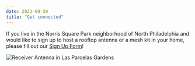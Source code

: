 ```yaml
---
date: 2021-09-30
title: "Get connected"
---
```


If you live in the Norris Square Park neighborhood of North Philadelphia and would like to sign up to host a rooftop antenna or a mesh kit in your home, please fill out our [Sign Up Form](https://docs.google.com/forms/d/e/1FAIpQLSfjx0A9mFxMiXSb1jisgcHFHwTzktsuz4c36Ja1tVOQjjXzow/viewform)!

![Receiver Antenna in Las Parcelas Gardens](/images/antenna_detail2.jpg)
